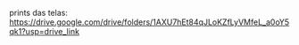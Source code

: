 prints das telas: https://drive.google.com/drive/folders/1AXU7hEt84qJLoKZfLyVMfeL_a0oY5qk1?usp=drive_link
